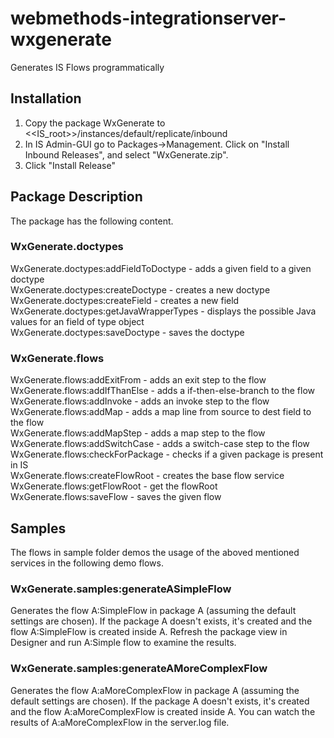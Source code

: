 # webmethods-integrationserver-wxgenerate
Generates IS Flows programmatically

## Installation
1) Copy the package WxGenerate to <<IS_root>>/instances/default/replicate/inbound
2) In IS Admin-GUI go to Packages->Management. Click on "Install Inbound Releases", and select "WxGenerate.zip".
3) Click "Install Release"

## Package Description
The package has the following content.

### WxGenerate.doctypes
WxGenerate.doctypes:addFieldToDoctype		- adds a given field to a given doctype<br />
WxGenerate.doctypes:createDoctype			- creates a new doctype<br />
WxGenerate.doctypes:createField				- creates a new field<br />
WxGenerate.doctypes:getJavaWrapperTypes		- displays the possible Java values for an field of type object<br />
WxGenerate.doctypes:saveDoctype				- saves the doctype<br />

### WxGenerate.flows
WxGenerate.flows:addExitFrom				- adds an exit step to the flow<br />
WxGenerate.flows:addIfThanElse				- adds a if-then-else-branch to the flow<br />
WxGenerate.flows:addInvoke					- adds an invoke step to the flow<br />
WxGenerate.flows:addMap						- adds a map line from source to dest field to the flow<br />
WxGenerate.flows:addMapStep					- adds a map step to the flow<br />
WxGenerate.flows:addSwitchCase				- adds a switch-case step to the flow<br />
WxGenerate.flows:checkForPackage			- checks if a given package is present in IS<br />
WxGenerate.flows:createFlowRoot				- creates the base flow service<br />
WxGenerate.flows:getFlowRoot				- get the flowRoot<br />
WxGenerate.flows:saveFlow					- saves the given flow<br />

## Samples
The flows in sample folder demos the usage of the aboved mentioned services in the following demo flows.

### WxGenerate.samples:generateASimpleFlow
Generates the flow A:SimpleFlow in package A (assuming the default settings are chosen).
If the package A doesn't exists, it's created and the flow A:SimpleFlow is created inside A.
Refresh the package view in Designer and run A:Simple flow to examine the results.

### WxGenerate.samples:generateAMoreComplexFlow
Generates the flow A:aMoreComplexFlow in package A (assuming the default settings are chosen).
If the package A doesn't exists, it's created and the flow A:aMoreComplexFlow is created inside A.
You can watch the results of A:aMoreComplexFlow in the server.log file.

